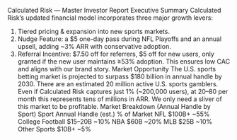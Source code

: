 Calculated Risk — Master Investor Report
Executive Summary
Calculated Risk’s updated financial model incorporates three major growth levers:
1. Tiered pricing & expansion into new sports markets.
2. Nudge Feature: a $5 one-day pass during NFL Playoffs and an annual upsell, adding ~3% ARR with conservative adoption.
3. Referral Incentive: $7.50 off for referrers, $5 off for new users, only granted if the new user maintains ≥53% adoption. This ensures low CAC and aligns with our brand story.
Market Opportunity
The U.S. sports betting market is projected to surpass $180 billion in annual handle by 2030. There are an estimated 20 million active U.S. sports gamblers. Even if Calculated Risk captures just 1% (~200,000 users), at $20–$80 per month this represents tens of millions in ARR. We only need a sliver of this market to be profitable.
Market Breakdown (Annual Handle by Sport)
Sport	Annual Handle (est.)	% of Market
NFL	$100B+	~55%
College Football	$15–20B	~10%
NBA	$60B	~20%
MLB	$25B	~10%
Other Sports	$10B+	~5%

